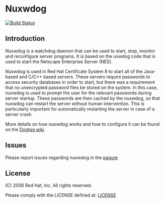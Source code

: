 # Nuxwdog

[![Build Status](https://travis-ci.org/dogtagpki/nuxwdog.svg?branch=master)](https://travis-ci.org/dogtagpki/nuxwdog)

## Introduction
Nuxwdog is a watchdog daemon that can be used to start, stop, monitor and reconfigure server programs. 
It is based on the uxwdog code that is used to start the Netscape Enterprise Server (NES).

Nuxwdog is used in Red Hat Certificate System 8 to start all of the Java-based and C/C++ based servers.
These servers require passwords to access security databases in order to start, but there was a requirement
that no unencrypted password files be stored on the system. In this case, nuxwdog is used to prompt the user
for the relevant passwords during server startup. These passwords are then cached by the nuxwdog, so that
nuxwdog can restart the server without human intervention. This is particularly important for automatically
restarting the server in case of a server crash.

More details on how nuxwdog works and how to configure it can be found on the [Dogtag wiki](http://www.dogtagpki.org/wiki/Nuxwdog)

## Issues
Please report issues regarding nuxwdog in the [pagure](https://pagure.io/nuxwdog/issues)

## License
(C) 2008 Red Hat, Inc.
All rights reserved.

Please comply with the LICENSE defined at: [LICENSE](LICENSE)